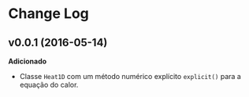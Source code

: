 # Change Log

## v0.0.1 (2016-05-14)
**Adicionado**
* Classe `Heat1D` com um método numérico explícito `explicit()` para a equação do calor.